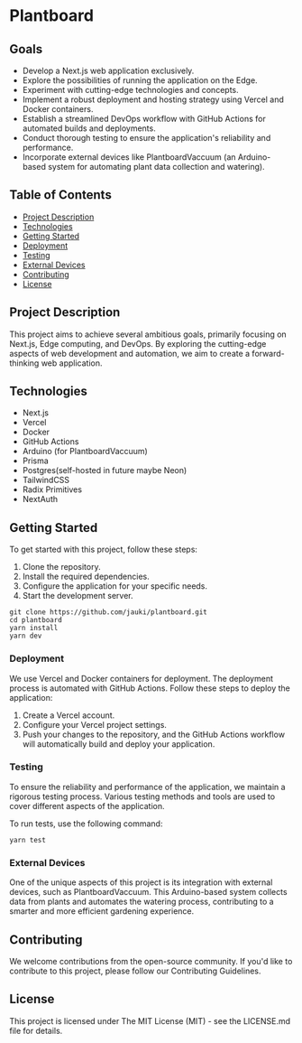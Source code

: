 # Plantboard

## Goals

- Develop a Next.js web application exclusively.
- Explore the possibilities of running the application on the Edge.
- Experiment with cutting-edge technologies and concepts.
- Implement a robust deployment and hosting strategy using Vercel and Docker containers.
- Establish a streamlined DevOps workflow with GitHub Actions for automated builds and deployments.
- Conduct thorough testing to ensure the application's reliability and performance.
- Incorporate external devices like PlantboardVaccuum (an Arduino-based system for automating plant data collection and watering).

## Table of Contents

- [Project Description](#project-description)
- [Technologies](#technologies)
- [Getting Started](#getting-started)
- [Deployment](#deployment)
- [Testing](#testing)
- [External Devices](#external-devices)
- [Contributing](#contributing)
- [License](#license)

## Project Description

This project aims to achieve several ambitious goals, primarily focusing on Next.js, Edge computing, and DevOps. By exploring the cutting-edge aspects of web development and automation, we aim to create a forward-thinking web application.

## Technologies

- Next.js
- Vercel
- Docker
- GitHub Actions
- Arduino (for PlantboardVaccuum)
- Prisma
- Postgres(self-hosted in future maybe Neon)
- TailwindCSS
- Radix Primitives
- NextAuth

## Getting Started

To get started with this project, follow these steps:

1. Clone the repository.
2. Install the required dependencies.
3. Configure the application for your specific needs.
4. Start the development server.

```shell
git clone https://github.com/jauki/plantboard.git
cd plantboard
yarn install
yarn dev
```

### Deployment

We use Vercel and Docker containers for deployment. The deployment process is automated with GitHub Actions. Follow these steps to deploy the application:

1. Create a Vercel account.
2. Configure your Vercel project settings.
3. Push your changes to the repository, and the GitHub Actions workflow will automatically build and deploy your application.

### Testing

To ensure the reliability and performance of the application, we maintain a rigorous testing process. Various testing methods and tools are used to cover different aspects of the application.

To run tests, use the following command:

```shell
yarn test
```

### External Devices

One of the unique aspects of this project is its integration with external devices, such as PlantboardVaccuum. This Arduino-based system collects data from plants and automates the watering process, contributing to a smarter and more efficient gardening experience.

## Contributing

We welcome contributions from the open-source community. If you'd like to contribute to this project, please follow our Contributing Guidelines.

## License

This project is licensed under The MIT License (MIT) - see the LICENSE.md file for details.
